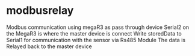 # modbusrelay
Modbus communication using megaR3 as pass through device
Serial2 on the MegaR3 is where the master device is connect
Write storedData to Serial1 for communication with the sensor via Rs485 Module
The data is Relayed back to the master device
